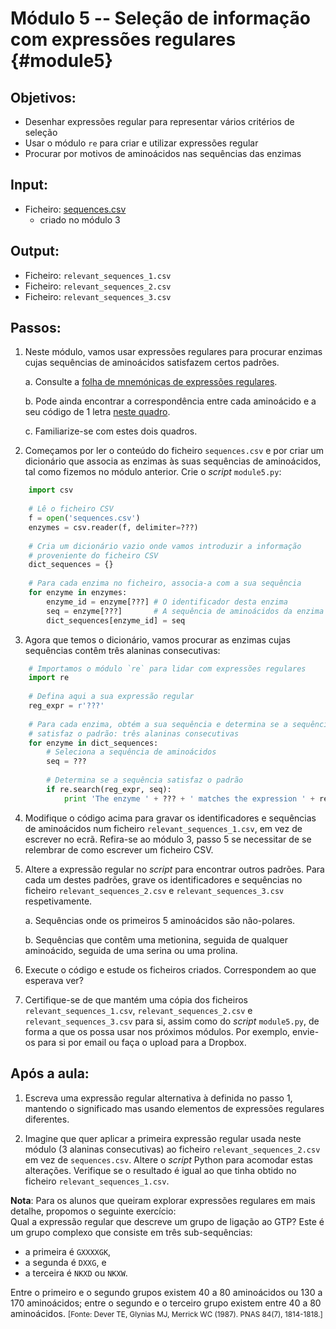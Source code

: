 # Módulo 5 -- Seleção de informação com expressões regulares {#module5}

## Objetivos:
- Desenhar expressões regular para representar vários critérios de seleção
- Usar o módulo `re` para criar e utilizar expressões regular
- Procurar por motivos de aminoácidos nas sequências das enzimas

## Input:
- Ficheiro: [sequences.csv](files/sequences.csv)
    - criado no módulo 3

## Output:
- Ficheiro: `relevant_sequences_1.csv`
- Ficheiro: `relevant_sequences_2.csv`
- Ficheiro: `relevant_sequences_3.csv`

## Passos:

1. Neste módulo, vamos usar expressões regulares para procurar enzimas cujas sequências de aminoácidos satisfazem certos padrões.
    
    a. Consulte a [folha de mnemónicas de expressões regulares](http://www.cheat-sheets.org/saved-copy/regular_expressions_cheat_sheet.png).
    
    b. Pode ainda encontrar a correspondência entre cada aminoácido e a seu código de 1 letra [neste quadro](http://bio100.class.uic.edu/lectures/aminoacids01.jpg).
    
    c. Familiarize-se com estes dois quadros.

2. Começamos por ler o conteúdo do ficheiro `sequences.csv` e por criar um dicionário que associa as enzimas às suas sequências de aminoácidos, tal como fizemos no módulo anterior.
Crie o _script_ `module5.py`:
```python
    import csv
    
    # Lê o ficheiro CSV
    f = open('sequences.csv')
    enzymes = csv.reader(f, delimiter=???)
    
    # Cria um dicionário vazio onde vamos introduzir a informação
    # proveniente do ficheiro CSV
    dict_sequences = {}
    
    # Para cada enzima no ficheiro, associa-a com a sua sequência
    for enzyme in enzymes:
        enzyme_id = enzyme[???] # O identificador desta enzima
        seq = enzyme[???]       # A sequência de aminoácidos da enzima
        dict_sequences[enzyme_id] = seq
```

3. Agora que temos o dicionário, vamos procurar as enzimas cujas sequências contêm três alaninas consecutivas:
```python
    # Importamos o módulo `re` para lidar com expressões regulares
    import re
    
    # Defina aqui a sua expressão regular
    reg_expr = r'???'
    
    # Para cada enzima, obtém a sua sequência e determina se a sequência
    # satisfaz o padrão: três alaninas consecutivas
    for enzyme in dict_sequences:
        # Seleciona a sequência de aminoácidos
        seq = ???
        
        # Determina se a sequência satisfaz o padrão
        if re.search(reg_expr, seq):
            print 'The enzyme ' + ??? + ' matches the expression ' + reg_expr
```

4. Modifique o código acima para gravar os identificadores e sequências de aminoácidos num ficheiro `relevant_sequences_1.csv`, em vez de escrever no ecrã.
Refira-se ao módulo 3, passo 5 se necessitar de se relembrar de como escrever um ficheiro CSV.

5. Altere a expressão regular no _script_ para encontrar outros padrões.
Para cada um destes padrões, grave os identificadores e sequências no ficheiro `relevant_sequences_2.csv` e `relevant_sequences_3.csv` respetivamente.
    
    a. Sequências onde os primeiros 5 aminoácidos são não-polares.
    
    b. Sequências que contêm uma metionina, seguida de qualquer aminoácido, seguida de uma serina ou uma prolina.

6. Execute o código e estude os ficheiros criados.
Correspondem ao que esperava ver?

7. Certifique-se de que mantém uma cópia dos ficheiros `relevant_sequences_1.csv`, `relevant_sequences_2.csv` e `relevant_sequences_3.csv` para si, assim como do _script_ `module5.py`, de forma a que os possa usar nos próximos módulos.
Por exemplo, envie-os para si por email ou faça o upload para a Dropbox.

## Após a aula:

1. Escreva uma expressão regular alternativa à definida no passo 1, mantendo o significado mas usando elementos de expressões regulares diferentes.

2. Imagine que quer aplicar a primeira expressão regular usada neste módulo (3 alaninas consecutivas) ao ficheiro `relevant_sequences_2.csv` em vez de `sequences.csv`.
Altere o _script_ Python para acomodar estas alterações.
Verifique se o resultado é igual ao que tinha obtido no ficheiro `relevant_sequences_1.csv`.

**Nota**: Para os alunos que queiram explorar expressões regulares em mais detalhe, propomos o seguinte exercício:<br>
Qual a expressão regular que descreve um grupo de ligação ao GTP?
Este é um grupo complexo que consiste em três sub-sequências:

- a primeira é `GXXXXGK`,
- a segunda é `DXXG`, e
- a terceira é `NKXD` ou `NKXW`.

Entre o primeiro e o segundo grupos existem 40 a 80 aminoácidos ou 130 a 170 aminoácidos; entre o segundo e o terceiro grupo existem entre 40 a 80 aminoácidos.
<small>[Fonte: Dever TE, Glynias MJ, Merrick WC (1987). PNAS 84(7), 1814-1818.]</small>
